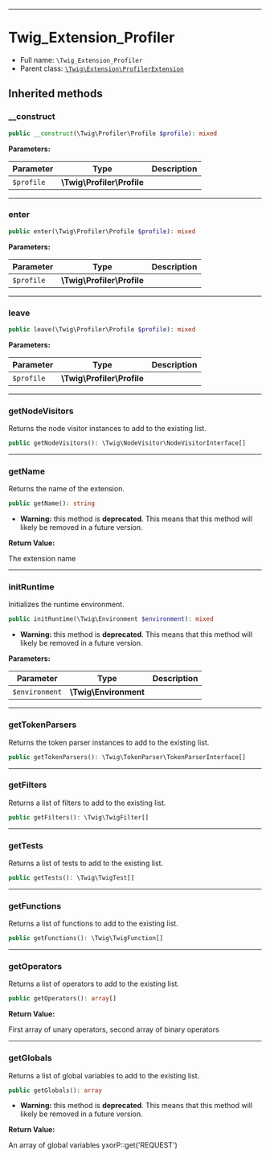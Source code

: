 ***

# Twig_Extension_Profiler

* Full name: `\Twig_Extension_Profiler`
* Parent class: [`\Twig\Extension\ProfilerExtension`](./Twig/Extension/ProfilerExtension.md)

## Inherited methods

### __construct

```php
public __construct(\Twig\Profiler\Profile $profile): mixed
```

**Parameters:**

| Parameter | Type | Description |
|-----------|------|-------------|
| `$profile` | **\Twig\Profiler\Profile** |  |

***

### enter

```php
public enter(\Twig\Profiler\Profile $profile): mixed
```

**Parameters:**

| Parameter | Type | Description |
|-----------|------|-------------|
| `$profile` | **\Twig\Profiler\Profile** |  |

***

### leave

```php
public leave(\Twig\Profiler\Profile $profile): mixed
```

**Parameters:**

| Parameter | Type | Description |
|-----------|------|-------------|
| `$profile` | **\Twig\Profiler\Profile** |  |

***

### getNodeVisitors

Returns the node visitor instances to add to the existing list.

```php
public getNodeVisitors(): \Twig\NodeVisitor\NodeVisitorInterface[]
```

***

### getName

Returns the name of the extension.

```php
public getName(): string
```

* **Warning:** this method is **deprecated**. This means that this method will likely be removed in a future version.

**Return Value:**

The extension name



***

### initRuntime

Initializes the runtime environment.

```php
public initRuntime(\Twig\Environment $environment): mixed
```

* **Warning:** this method is **deprecated**. This means that this method will likely be removed in a future version.

**Parameters:**

| Parameter | Type | Description |
|-----------|------|-------------|
| `$environment` | **\Twig\Environment** |  |

***

### getTokenParsers

Returns the token parser instances to add to the existing list.

```php
public getTokenParsers(): \Twig\TokenParser\TokenParserInterface[]
```

***

### getFilters

Returns a list of filters to add to the existing list.

```php
public getFilters(): \Twig\TwigFilter[]
```

***

### getTests

Returns a list of tests to add to the existing list.

```php
public getTests(): \Twig\TwigTest[]
```

***

### getFunctions

Returns a list of functions to add to the existing list.

```php
public getFunctions(): \Twig\TwigFunction[]
```

***

### getOperators

Returns a list of operators to add to the existing list.

```php
public getOperators(): array[]
```

**Return Value:**

First array of unary operators, second array of binary operators



***

### getGlobals

Returns a list of global variables to add to the existing list.

```php
public getGlobals(): array
```

* **Warning:** this method is **deprecated**. This means that this method will likely be removed in a future version.

**Return Value:**

An array of global variables yxorP::get('REQUEST')
